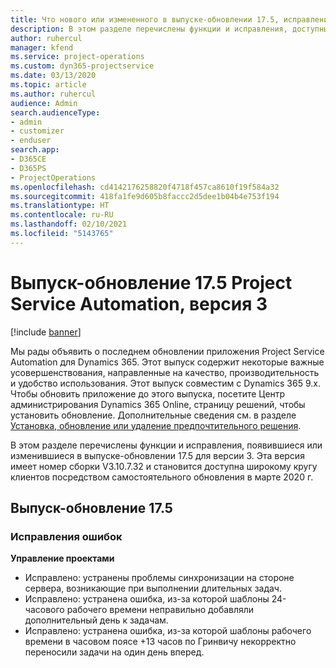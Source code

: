```yaml
---
title: Что нового или измененного в выпуске-обновлении 17.5, исправление, Project Service Automation, версия 3
description: В этом разделе перечислены функции и исправления, доступные в выпуске-обновлении 17.5 для Project Service Automation версии 3.
author: ruhercul
manager: kfend
ms.service: project-operations
ms.custom: dyn365-projectservice
ms.date: 03/13/2020
ms.topic: article
ms.author: ruhercul
audience: Admin
search.audienceType:
- admin
- customizer
- enduser
search.app:
- D365CE
- D365PS
- ProjectOperations
ms.openlocfilehash: cd4142176258820f4718f457ca8610f19f584a32
ms.sourcegitcommit: 418fa1fe9d605b8faccc2d5dee1b04b4e753f194
ms.translationtype: HT
ms.contentlocale: ru-RU
ms.lasthandoff: 02/10/2021
ms.locfileid: "5143765"
---
```

# <a name="project-service-automation-update-release-175-v3"></a>Выпуск-обновление 17.5 Project Service Automation, версия 3

[!include [banner](../includes/psa-now-project-operations.md)]

Мы рады объявить о последнем обновлении приложения Project Service Automation для Dynamics 365. Этот выпуск содержит некоторые важные усовершенствования, направленные на качество, производительность и удобство использования.  Этот выпуск совместим с Dynamics 365 9.x. Чтобы обновить приложение до этого выпуска, посетите Центр администрирования Dynamics 365 Online, страницу решений, чтобы установить обновление. Дополнительные сведения см. в разделе [Установка, обновление или удаление предпочтительного решения](https://docs.microsoft.com/power-platform/admin/install-remove-preferred-solution).

В этом разделе перечислены функции и исправления, появившиеся или изменившиеся в выпуске-обновлении 17.5 для версии 3. Эта версия имеет номер сборки V3.10.7.32 и становится доступна широкому кругу клиентов посредством самостоятельного обновления в марте 2020 г.


## <a name="update-release-175"></a>Выпуск-обновление 17.5

### <a name="bug-fixes"></a>Исправления ошибок


**Управление проектами**

- Исправлено: устранены проблемы синхронизации на стороне сервера, возникающие при выполнении длительных задач.
- Исправлено: устранена ошибка, из-за которой шаблоны 24-часового рабочего времени неправильно добавляли дополнительный день к задачам.
- Исправлено: устранена ошибка, из-за которой шаблоны рабочего времени в часовом поясе +13 часов по Гринвичу некорректно переносили задачи на один день вперед.


